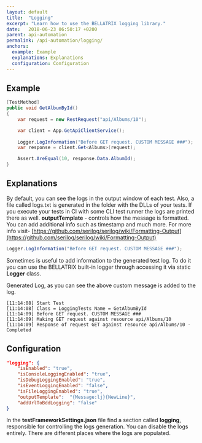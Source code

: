 ```yaml
---
layout: default
title:  "Logging"
excerpt: "Learn how to use the BELLATRIX logging library."
date:   2018-06-23 06:50:17 +0200
parent: api-automation
permalink: /api-automation/logging/
anchors:
  example: Example
  explanations: Explanations
  configuration: Configuration
---
```

Example
-------
```csharp
[TestMethod]
public void GetAlbumById()
{
    var request = new RestRequest("api/Albums/10");

    var client = App.GetApiClientService();
    
    Logger.LogInformation("Before GET request. CUSTOM MESSAGE ###");
    var response = client.Get<Albums>(request);

    Assert.AreEqual(10, response.Data.AlbumId);
}
```

Explanations
------------
By default, you can see the logs in the output window of each test. Also, a file called logs.txt is generated in the folder with the DLLs of your tests. If you execute your tests in CI with some CLI test runner the logs are printed there as well. **outputTemplate** - controls how the message is formatted. You can add additional info such as timestamp and much more. For more info visit- [https://github.com/serilog/serilog/wiki/Formatting-Output](https://github.com/serilog/serilog/wiki/Formatting-Output)
```csharp
Logger.LogInformation("Before GET request. CUSTOM MESSAGE ###");
```
Sometimes is useful to add information to the generated test log. To do it you can use the BELLATRIX built-in logger through accessing it via static **Logger** class.

Generated Log, as you can see the above custom message is added to the log.

```
[11:14:08] Start Test
[11:14:08] Class = LoggingTests Name = GetAlbumById
[11:14:09] Before GET request. CUSTOM MESSAGE ###
[11:14:09] Making GET request against resource api/Albums/10
[11:14:09] Response of request GET against resource api/Albums/10 - Completed
```

Configuration
-------------
```json
"logging": {
    "isEnabled": "true",
    "isConsoleLoggingEnabled": "true",
    "isDebugLoggingEnabled": "true",
    "isEventLoggingEnabled": "false",
    "isFileLoggingEnabled": "true",
    "outputTemplate":  "{Message:lj}{NewLine}",
    "addUrlToBddLogging": "false"
}
```
In the **testFrameworkSettings.json** file find a section called **logging**, responsible for controlling the logs generation. You can disable the logs entirely. There are different places where the logs are populated.